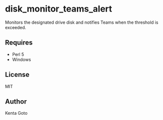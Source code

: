 # disk_monitor_teams_alert

Monitors the designated drive disk and notifies Teams when the threshold is exceeded.  

## Requires
- Perl 5  
- Windows  

## License
MIT

## Author
Kenta Goto
